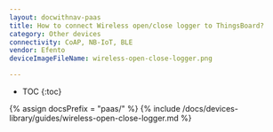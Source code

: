 ```yaml
---
layout: docwithnav-paas
title: How to connect Wireless open/close logger to ThingsBoard?
category: Other devices
connectivity: CoAP, NB-IoT, BLE
vendor: Efento
deviceImageFileName: wireless-open-close-logger.png

---
```


* TOC
{:toc}

{% assign docsPrefix = "paas/" %}
{% include /docs/devices-library/guides/wireless-open-close-logger.md %}
